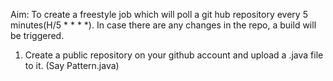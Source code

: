 Aim: To create a freestyle job which will poll a git hub repository every 5 minutes(H/5 * * * *).
      In case there are any changes in the repo, a build will be triggered.
      
1. Create a public repository on your github account and upload a .java file to it. (Say
Pattern.java)
